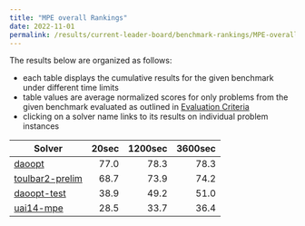 ```yaml
---
title: "MPE overall Rankings"
date: 2022-11-01
permalink: /results/current-leader-board/benchmark-rankings/MPE-overall-rankings
---
```




The results below are organized as follows:
- each table displays the cumulative results for the given benchmark under different time limits
- table values are average normalized scores for only problems from the given benchmark evaluated as outlined in [Evaluation Criteria](https://uaicompetition.github.io/uci-2022/results/evaluation-criteria/)
- clicking on a solver name links to its results on individual problem instances


|                            Solver                             | 20sec | 1200sec | 3600sec |
| ------------------------------------------------------------- | ----: | ------: | ------: |
| [daoopt](../solver-scores/daoopt-scores.md)                   |  77.0 |    78.3 |    78.3 |
| [toulbar2-prelim](../solver-scores/toulbar2-prelim-scores.md) |  68.7 |    73.9 |    74.2 |
| [daoopt-test](../solver-scores/daoopt-test-scores.md)         |  38.9 |    49.2 |    51.0 |
| [uai14-mpe](../solver-scores/uai14-mpe-scores.md)             |  28.5 |    33.7 |    36.4 |

